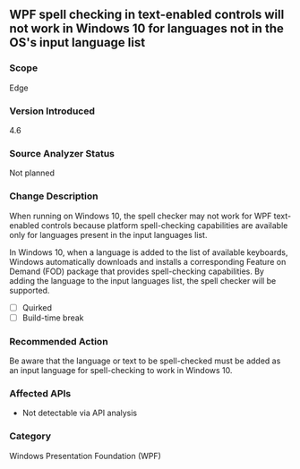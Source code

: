 ## WPF spell checking in text-enabled controls will not work in Windows 10 for languages not in the OS's input language list

### Scope
Edge

### Version Introduced
4.6

### Source Analyzer Status
Not planned

### Change Description
When running on Windows 10, the spell checker may not work for WPF text-enabled controls because platform spell-checking capabilities are available only for languages present in the input languages list.

In Windows 10, when a language is added to the list of available keyboards, Windows automatically downloads and installs a corresponding Feature on Demand (FOD) package that provides spell-checking capabilities. By adding the language to the input languages list, the spell checker will be supported.

- [ ] Quirked
- [ ] Build-time break

### Recommended Action
Be aware that the language or text to be spell-checked must be added as an input language for spell-checking to work in Windows 10.

### Affected APIs
* Not detectable via API analysis

### Category
Windows Presentation Foundation (WPF)

<!-- breaking change id: 136 -->

